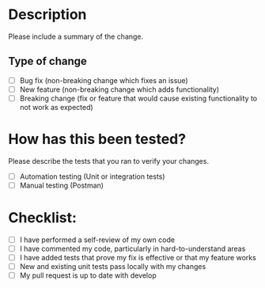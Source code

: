 # Description

Please include a summary of the change.

## Type of change

- [ ] Bug fix (non-breaking change which fixes an issue)
- [ ] New feature (non-breaking change which adds functionality)
- [ ] Breaking change (fix or feature that would cause existing functionality to not work as expected)

# How has this been tested?

Please describe the tests that you ran to verify your changes.

- [ ] Automation testing (Unit or integration tests)
- [ ] Manual testing (Postman)

# Checklist:

- [ ] I have performed a self-review of my own code
- [ ] I have commented my code, particularly in hard-to-understand areas
- [ ] I have added tests that prove my fix is effective or that my feature works
- [ ] New and existing unit tests pass locally with my changes
- [ ] My pull request is up to date with develop
